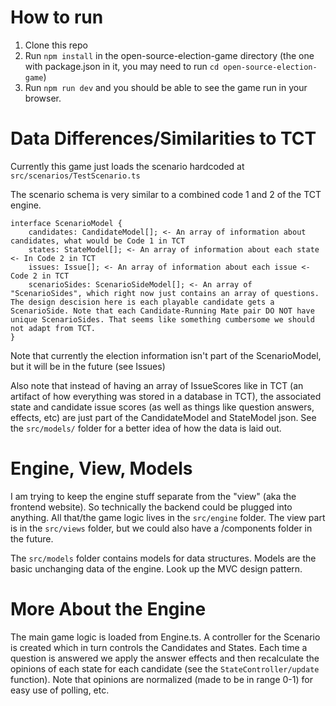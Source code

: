 # How to run

1. Clone this repo
2. Run ```npm install``` in the open-source-election-game directory (the one with package.json in it, you may need to run ```cd open-source-election-game```)
3. Run ```npm run dev``` and you should be able to see the game run in your browser.

# Data Differences/Similarities to TCT

Currently this game just loads the scenario hardcoded at ```src/scenarios/TestScenario.ts```

The scenario schema is very similar to a combined code 1 and 2 of the TCT engine.

```
interface ScenarioModel {
    candidates: CandidateModel[]; <- An array of information about candidates, what would be Code 1 in TCT
    states: StateModel[]; <- An array of information about each state <- In Code 2 in TCT
    issues: Issue[]; <- An array of information about each issue <- Code 2 in TCT
    scenarioSides: ScenarioSideModel[]; <- An array of "ScenarioSides", which right now just contains an array of questions. The design descision here is each playable candidate gets a ScenarioSide. Note that each Candidate-Running Mate pair DO NOT have unique ScenarioSides. That seems like something cumbersome we should not adapt from TCT.
}
```

Note that currently the election information isn't part of the ScenarioModel, but it will be in the future (see Issues)

Also note that instead of having an array of IssueScores like in TCT (an artifact of how everything was stored in a database in TCT), the associated state and candidate issue scores (as well as things like question answers, effects, etc) are just part of the CandidateModel and StateModel json. See the ```src/models/``` folder for a better idea of how the data is laid out.

# Engine, View, Models

I am trying to keep the engine stuff separate from the "view" (aka the frontend website). So technically the backend could be plugged into anything. All that/the game logic lives in the ```src/engine``` folder. The view part is in the ```src/views``` folder, but we could also have a /components folder in the future.

The ```src/models``` folder contains models for data structures. Models are the basic unchanging data of the engine. Look up the MVC design pattern.

# More About the Engine

The main game logic is loaded from Engine.ts. A controller for the Scenario is created which in turn controls the Candidates and States. Each time a question is answered we apply the answer effects and then recalculate the opinions of each state for each candidate (see the ```StateController/update``` function). Note that opinions are normalized (made to be in range 0-1) for easy use of polling, etc.